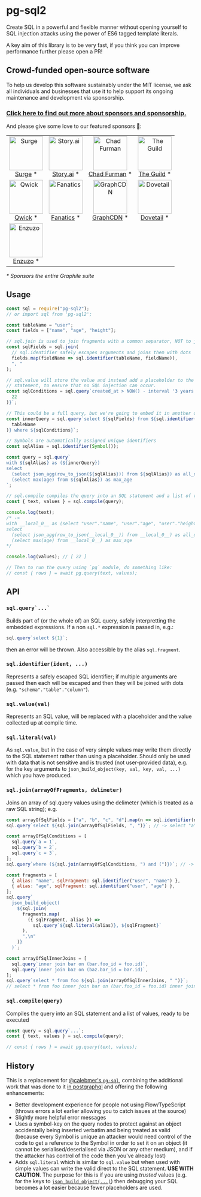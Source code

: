 # pg-sql2

Create SQL in a powerful and flexible manner without opening yourself to SQL
injection attacks using the power of ES6 tagged template literals.

A key aim of this library is to be very fast, if you think you can improve
performance further please open a PR!

<!-- SPONSORS_BEGIN -->

## Crowd-funded open-source software

To help us develop this software sustainably under the MIT license, we ask
all individuals and businesses that use it to help support its ongoing
maintenance and development via sponsorship.

### [Click here to find out more about sponsors and sponsorship.](https://www.graphile.org/sponsor/)

And please give some love to our featured sponsors 🤩:

<table><tr>
<td align="center"><a href="https://surge.io/"><img src="https://graphile.org/images/sponsors/surge.png" width="90" height="90" alt="Surge" /><br />Surge</a> *</td>
<td align="center"><a href="https://storyscript.com/?utm_source=postgraphile"><img src="https://graphile.org/images/sponsors/storyscript.png" width="90" height="90" alt="Story.ai" /><br />Story.ai</a> *</td>
<td align="center"><a href="http://chads.website"><img src="https://graphile.org/images/sponsors/chadf.png" width="90" height="90" alt="Chad Furman" /><br />Chad Furman</a> *</td>
<td align="center"><a href="https://www.the-guild.dev/"><img src="https://graphile.org/images/sponsors/theguild.png" width="90" height="90" alt="The Guild" /><br />The Guild</a> *</td>
</tr><tr>
<td align="center"><a href="https://qwick.com/"><img src="https://graphile.org/images/sponsors/qwick.png" width="90" height="90" alt="Qwick" /><br />Qwick</a> *</td>
<td align="center"><a href="https://www.fanatics.com/"><img src="https://graphile.org/images/sponsors/fanatics.png" width="90" height="90" alt="Fanatics" /><br />Fanatics</a> *</td>
<td align="center"><a href="https://graphcdn.io/"><img src="https://graphile.org/images/sponsors/GraphCDN.png" width="90" height="90" alt="GraphCDN" /><br />GraphCDN</a> *</td>
<td align="center"><a href="https://dovetailapp.com/"><img src="https://graphile.org/images/sponsors/dovetail.png" width="90" height="90" alt="Dovetail" /><br />Dovetail</a> *</td>
</tr><tr>
<td align="center"><a href="https://www.enzuzo.com/"><img src="https://graphile.org/images/sponsors/enzuzo.png" width="90" height="90" alt="Enzuzo" /><br />Enzuzo</a> *</td>
</tr></table>

<em>\* Sponsors the entire Graphile suite</em>

<!-- SPONSORS_END -->

## Usage

```js
const sql = require("pg-sql2");
// or import sql from 'pg-sql2';

const tableName = "user";
const fields = ["name", "age", "height"];

// sql.join is used to join fragments with a common separator, NOT to join tables!
const sqlFields = sql.join(
  // sql.identifier safely escapes arguments and joins them with dots
  fields.map(fieldName => sql.identifier(tableName, fieldName)),
  ", "
);

// sql.value will store the value and instead add a placeholder to the SQL
// statement, to ensure that no SQL injection can occur.
const sqlConditions = sql.query`created_at > NOW() - interval '3 years' and age > ${sql.value(
  22
)}`;

// This could be a full query, but we're going to embed it in another query safely
const innerQuery = sql.query`select ${sqlFields} from ${sql.identifier(
  tableName
)} where ${sqlConditions}`;

// Symbols are automatically assigned unique identifiers
const sqlAlias = sql.identifier(Symbol());

const query = sql.query`
with ${sqlAlias} as (${innerQuery})
select
  (select json_agg(row_to_json(${sqlAlias})) from ${sqlAlias}) as all_data,
  (select max(age) from ${sqlAlias}) as max_age
`;

// sql.compile compiles the query into an SQL statement and a list of values
const { text, values } = sql.compile(query);

console.log(text);
/* ->
with __local_0__ as (select "user"."name", "user"."age", "user"."height" from "user" where created_at > NOW() - interval '3 years' and age > $1)
select
  (select json_agg(row_to_json(__local_0__)) from __local_0__) as all_data,
  (select max(age) from __local_0__) as max_age
*/

console.log(values); // [ 22 ]

// Then to run the query using `pg` module, do something like:
// const { rows } = await pg.query(text, values);
```

## API

### `` sql.query`...` ``

Builds part of (or the whole of) an SQL query, safely interpretting the embedded expressions. If a non `sql.*` expression is passed in, e.g.:

<!-- skip-example -->

```js
sql.query`select ${1}`;
```

then an error will be thrown. Also accessible by the alias `sql.fragment`.

### `sql.identifier(ident, ...)`

Represents a safely escaped SQL identifier; if multiple arguments are passed
then each will be escaped and then they will be joined with dots (e.g.
`"schema"."table"."column"`).

### `sql.value(val)`

Represents an SQL value, will be replaced with a placeholder and the value collected up at compile time.

### `sql.literal(val)`

As `sql.value`, but in the case of very simple values may write them directly
to the SQL statement rather than using a placeholder. Should only be used with
data that is not sensitive and is trusted (not user-provided data), e.g. for
the key arguments to `json_build_object(key, val, key, val, ...)` which you
have produced.

### `sql.join(arrayOfFragments, delimeter)`

Joins an array of sql.query values using the delimeter (which is treated as a raw SQL string); e.g.

```js
const arrayOfSqlFields = ["a", "b", "c", "d"].map(n => sql.identifier(n));
sql.query`select ${sql.join(arrayOfSqlFields, ", ")}`; // -> select "a", "b", "c", "d"

const arrayOfSqlConditions = [
  sql.query`a = 1`,
  sql.query`b = 2`,
  sql.query`c = 3`,
];
sql.query`where (${sql.join(arrayOfSqlConditions, ") and (")})`; // -> where (a = 1) and (b = 2) and (c = 3)

const fragments = [
  { alias: "name", sqlFragment: sql.identifier("user", "name") },
  { alias: "age", sqlFragment: sql.identifier("user", "age") },
];
sql.query`
  json_build_object(
    ${sql.join(
      fragments.map(
        ({ sqlFragment, alias }) =>
          sql.query`${sql.literal(alias)}, ${sqlFragment}`
      ),
      ",\n"
    )}
  )`;

const arrayOfSqlInnerJoins = [
  sql.query`inner join bar on (bar.foo_id = foo.id)`,
  sql.query`inner join baz on (baz.bar_id = bar.id)`,
];
sql.query`select * from foo ${sql.join(arrayOfSqlInnerJoins, " ")}`;
// select * from foo inner join bar on (bar.foo_id = foo.id) inner join baz on (baz.bar_id = bar.id)
```

### `sql.compile(query)`

Compiles the query into an SQL statement and a list of values, ready to be executed

```js
const query = sql.query`...`;
const { text, values } = sql.compile(query);

// const { rows } = await pg.query(text, values);
```

## History

This is a replacement for [@calebmer's
`pg-sql`](https://www.npmjs.com/package/pg-sql), combining the additional work
that was done to it [in
postgraphql](https://github.com/postgraphql/postgraphql/blob/9c36d7e9b9ad74e665de18964fd2554f9f639903/src/postgres/utils/sql.ts)
and offering the following enhancements:

- Better development experience for people not using Flow/TypeScript (throws
  errors a lot earlier allowing you to catch issues at the source)
- Slightly more helpful error messages
- Uses a symbol-key on the query nodes to protect against an object
  accidentally being inserted verbatim and being treated as valid (because
  every Symbol is unique an attacker would need control of the code to get a
  reference to the Symbol in order to set it on an object (it cannot be
  serialised/deserialised via JSON or any other medium), and if the attacker
  has control of the code then you've already lost)
- Adds `sql.literal` which is similar to `sql.value` but when used with simple
  values can write the valid direct to the SQL statement. **USE WITH CAUTION**.
  The purpose for this is if you are using _trusted_ values (e.g. for the keys
  to
  [`json_build_object(...)`](https://www.postgresql.org/docs/9.6/static/functions-json.html))
  then debugging your SQL becomes a lot easier because fewer placeholders are
  used.
